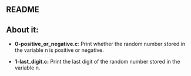 ## README

## About it:

- **0-positive_or_negative.c**: Print whether the random number stored in the variable n is positive or negative.

- **1-last_digit.c:** Print the last digit of the random number stored in the variable n.